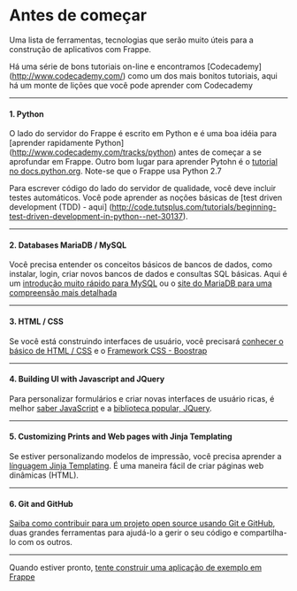 <!-- add-breadcrumbs -->
# Antes de começar

<p class="lead">Uma lista de ferramentas, tecnologias que serão muito úteis para a construção de aplicativos com Frappe.</p>

Há uma série de bons tutoriais on-line e encontramos [Codecademy] (http://www.codecademy.com/) como um dos mais bonitos tutoriais, aqui há um monte de lições que você pode aprender com Codecademy

---

#### 1. Python

O lado do servidor do Frappe é escrito em Python e é uma boa idéia para [aprender rapidamente Python] (http://www.codecademy.com/tracks/python) antes de começar a se aprofundar em Frappe. Outro bom lugar para aprender Pytohn é o [tutorial no docs.python.org](https://docs.python.org/2.7/tutorial/index.html). Note-se que o Frappe usa Python 2.7

Para escrever código do lado do servidor de qualidade, você deve incluir testes automáticos. Você pode aprender as noções básicas de [test driven development (TDD) - aqui] (http://code.tutsplus.com/tutorials/beginning-test-driven-development-in-python--net-30137).

---

#### 2. Databases MariaDB / MySQL

Você precisa entender os conceitos básicos de bancos de dados, como instalar, login, criar novos bancos de dados e consultas SQL básicas. Aqui é um [introdução muito rápido para MySQL](https://www.digitalocean.com/community/tutorials/a-basic-mysql-tutorial) ou o [site do MariaDB para uma compreensão mais detalhada](https://mariadb.com/kb/en/mariadb/documentation/getting-started/)

---

#### 3. HTML / CSS

Se você está construindo interfaces de usuário, você precisará [conhecer o básico de HTML / CSS](http://www.codecademy.com/tracks/web) e o [Framework CSS - Boostrap](http://getbootstrap.com)

---

#### 4. Building UI with Javascript and JQuery

Para personalizar formulários e criar novas interfaces de usuário ricas, é melhor [saber JavaScript](http://www.codecademy.com/tracks/javascript) e a [biblioteca popular, JQuery](http://www.codecademy.com/faixas/jQuery).

---

#### 5. Customizing Prints and Web pages with Jinja Templating

Se estiver personalizando modelos de impressão, você precisa aprender a [línguagem Jinja Templating](http://jinja.pocoo.org/). É uma maneira fácil de criar páginas web dinâmicas (HTML).

---

#### 6. Git and GitHub

[Saiba como contribuir para um projeto open source usando Git e GitHub](https://guides.github.com/activities/contributing-to-open-source/), duas grandes ferramentas para ajudá-lo a gerir o seu código e compartilha-lo com os outros.

---

Quando estiver pronto, [tente construir uma aplicação de exemplo em Frappe]({{docs_base_url}}/user/pt/tutorial/app)
